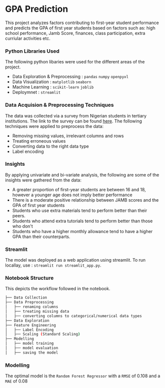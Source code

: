 # GPA Prediction
This project analyzes factors contributing to first-year student performance and predicts the GPA of first year students based on factors such as: high school performance, Jamb Score, finances, class participation, extra curriular activities etc. 

### Python Libraries Used
The following python libaries were used for the different areas of the project. 
- Data Exploration & Preprocessing : `pandas` `numpy` `openpyxl`
- Data Visualization : `matplotlib` `seaborn`
- Machine Learning : `scikit-learn` `joblib`
- Deploymnet : `streamlit`

### Data Acquision & Preprocessing Techniques
The data was collected via a survey from Nigerian students in tertiary institutions. The link to the survey can be found [here](https://forms.office.com/pages/responsepage.aspx?id=oBzDhDusrk6tEVGdgCM-b3WhuDg-4D1CshxaPwVhg9lUQkhTSFFKVDJESFlPM0MwNUgxNUVVVkNVTC4u/). The following techniques were applied to preprocess the data:
- Removing missing values, irrelevant columns and rows
- Treating erroneous values 
- Converting data to the right data type
- Label encoding 

### Insights
By applying univariate and bi-variate analysis, the following are some of the insights were gathered from the data: 

- A greater proportion of first-year students are between 16 and 18, however a younger age does not imply better performance
- There is a moderate positive relationship between JAMB scores and the GPA of first year students
- Students who use extra materials tend to perform better than their peers. 
- Students who attend extra tutorials tend to perform better than those who don't 
- Students who have a higher monthly allowance tend to have a higher GPA than their counterparts.

### Streamlit
The model was deployed as a web application using streamlit. To run locallay, use : `streamlit run streamlit_app.py`.

### Notebook Structure
This depicts the workflow followed in the notebook.

```bash
├── Data Collection
├── Data Preprocessing
│   ├── renaming columns
│   ├── treating missing data
│   ├── converting columns to categorical/numerical data types
├── Data Exploration
├── Feature Engineering
│   ├── Label Encoding
│   ├── Scaling (Standard Scaling)
├── Modelling
│   ├── model training
│   ├── model evaluation
│   ├── saving the model
```
### Modelling
The optimal model is the `Random Forest Regressor` with a `RMSE` of 0.108 and a `MAE` of 0.08
